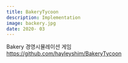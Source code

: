 ```yaml
---
title: BakeryTycoon
description: Implementation
image: backery.jpg
date: 2020- 03
---
```


Bakery 경영시뮬레이션 게임
<br>https://github.com/hayleyshim/BakeryTycoon